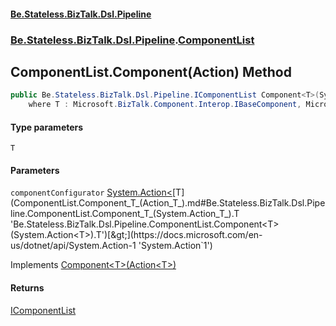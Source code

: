 #### [Be.Stateless.BizTalk.Dsl.Pipeline](README.md 'README')
### [Be.Stateless.BizTalk.Dsl.Pipeline](Be.Stateless.BizTalk.Dsl.Pipeline.md 'Be.Stateless.BizTalk.Dsl.Pipeline').[ComponentList](ComponentList.md 'Be.Stateless.BizTalk.Dsl.Pipeline.ComponentList')

## ComponentList.Component<T>(Action<T>) Method

```csharp
public Be.Stateless.BizTalk.Dsl.Pipeline.IComponentList Component<T>(System.Action<T> componentConfigurator)
    where T : Microsoft.BizTalk.Component.Interop.IBaseComponent, Microsoft.BizTalk.Component.Interop.IPersistPropertyBag;
```
#### Type parameters

<a name='Be.Stateless.BizTalk.Dsl.Pipeline.ComponentList.Component_T_(System.Action_T_).T'></a>

`T`
#### Parameters

<a name='Be.Stateless.BizTalk.Dsl.Pipeline.ComponentList.Component_T_(System.Action_T_).componentConfigurator'></a>

`componentConfigurator` [System.Action&lt;](https://docs.microsoft.com/en-us/dotnet/api/System.Action-1 'System.Action`1')[T](ComponentList.Component_T_(Action_T_).md#Be.Stateless.BizTalk.Dsl.Pipeline.ComponentList.Component_T_(System.Action_T_).T 'Be.Stateless.BizTalk.Dsl.Pipeline.ComponentList.Component<T>(System.Action<T>).T')[&gt;](https://docs.microsoft.com/en-us/dotnet/api/System.Action-1 'System.Action`1')

Implements [Component&lt;T&gt;(Action&lt;T&gt;)](IComponentList.Component_T_(Action_T_).md 'Be.Stateless.BizTalk.Dsl.Pipeline.IComponentList.Component<T>(System.Action<T>)')

#### Returns
[IComponentList](IComponentList.md 'Be.Stateless.BizTalk.Dsl.Pipeline.IComponentList')